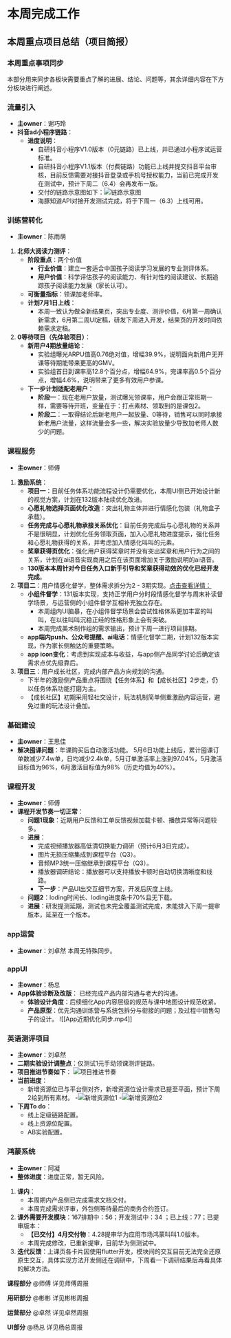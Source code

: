 # 本周完成工作
## 本周重点项目总结（项目简报）
### 本周重点事项同步
本部分用来同步各板块需要重点了解的进展、结论、问题等，其余详细内容在下方分板块进行阐述。

### 流量引入
- **主owner**：谢巧玲
- **抖音ad小程序链路**：
    - **进度说明**：
        - 自研抖音小程序V1.0版本（0元链路）已上线，并已通过小程序试运营标准。
        - 自研抖音小程序V1.1版本（付费链路）功能已上线并提交抖音平台审核，目前反馈需要对接抖音登录或手机号授权能力，当前已完成开发在测试中，预计下周二（6.4）会再发布一版。
        - 交付的链路示意图如下：![链路示意图](https://static.dingtalk.com/media/lALPD0sXebUgHKjNBpDNCGw_2156_1680.png_810x10000.jpg?bizType=report)
        - 海豚知道API对接开发测试完成，将于下周一（6.3）上线可用。

### 训练营转化
- **主owner**：陈雨萌
1. **北师大阅读力测评**：
    - **阶段重点**：两个价值
        - **行业价值**：建立一套适合中国孩子阅读学习发展的专业测评体系。
        - **用户价值**：科学评估孩子的阅读能力、有针对性的阅读建议、长期追踪孩子阅读能力发展（家长认可）。
    - **可衡量指标**：领课加老师率。
    - **计划7月1日上线**：
        - 本周一致认为做全新结果页，突出专业度、测评价值，6月第一周确认新需求，6月第二周UI定稿，研发下周进入开发，结果页的开发时间依赖需求定稿。
2. **0等待项目（先体验项目）**：
    - **新用户4期放量结论**：
        - 实验组曝光ARPU值高0.76绝对值，增幅39.9%，说明面向新用户无开课等待期能带来更高的GMV。
        - 实验组首日到课率高12.8个百分点，增幅64.9%，完课率高0.5个百分点，增幅4.6%，说明带来了更多有效用户参课。
    - **下一步计划适配老用户**：
        - **阶段一**：现在老用户放量，测试曝光领课率，用户会跟正常班期一样，需要等待开班，变量在于：打点素材、领取到的是课包2。
        - **阶段二**：一取得结论后新老用户一起放量、0等待，销售可以同时承接新老用户流量，这样流量会多一些，解决实验放量少导致加老师人数少的问题。

### 课程服务
- **主owner**：师傅
1. **激励系统**：
    - **项目一**：目前任务体系功能流程设计仍需要优化，本周UI侧已开始设计新的视觉方案，计划在132版本陆续优化改进。
    - **心愿礼物选择页面优化改造**：突出礼物主体并进行情感化包装（礼物盒子承载）。
    - **任务完成与心愿礼物承接关系优化**：目前任务完成后与心愿礼物的关系并不是很明显，计划优化任务领取页面，加入心愿礼物进度提示，强化任务和心愿礼物获得的关系，并考虑加入情感化叫叫的元素。
    - **奖章获得页优化**：强化用户获得奖章时并没有突出奖章和用户行为之间的关系，计划在ai语音实现商用之后在该页面增加关于激励说明的ai语音。
    - **130版本本周针对今日任务入口新手引导和奖章获得动效的优化已经开发完成**。
2. **项目二**：用户情感化督学，整体需求拆分为2 - 3期实现。[点击查看详情：](https://alidocs.dingtalk.com/i/nodes/NZQYprEoWoe9jQgXH97N47ppJ1waOeDk?utm_scene=person_space&iframeQuery=sheet_range%3Dst-b25efac5-58156_0_0_1_1)
    - **小组件督学**：131版本实现，支持正学用户分时段情感化督学与周末补读督学场景，与运营侧的小组件督学互相补充独立存在。
        - 本周组内UI脑暴，在小组件督学场景会尝试性格体系更加丰富的叫叫，在以往叫叫沉稳正经的性格形象上会有突破。
        - 本周完成美术制作组的需求输出，预计下周一进行项目排期。
    - **app端内push、公众号提醒、ai电话**：情感化督学二期，计划132版本实现，作为家长侧触达的重要策略。
    - **app icon变化**：考虑到实现成本与收益，与app侧产品同学讨论后确定该需求点优先级靠后。
3. **项目三**：用户成长社区，完成内部产品方向规划的沟通。
    - 下半年的激励侧产品重点将围绕【任务体系】和【成长社区】2步走，仍以任务体系功能打磨为主。
    - 【成长社区】初期采用轻社交设计，玩法机制简单侧重激励内容运营，避免过重的玩法设计叠加。

### 基础建设
- **主owner**：王思佳
- **解决囤课问题**：年课购买后自动激活功能。
5月6日功能上线后，累计囤课订单数减少7.4w单，日均减少2.4k单，5月订单激活率上涨到97.04%，5月激活目标值为96%，6月激活目标值为98%（历史均值为40%）。

### 课程开发
- **主owner**：师傅
- **课程开发节奏一切正常**：
    - **问题1现象**：近期用户反馈和工单反馈视频加载卡顿、播放异常等问题较多。
    - **进展**：
        - 完成视频播放器高低清切换能力调研（预计6月3日完成）。
        - 图片无损压缩集成到课程平台（Q3）。
        - 音频MP3统一压缩继承到课程平台（Q3）。
        - 播放器调研结论：播放器可以支持播放卡顿时自动切换清晰度和线路。
        - **下一步**：产品UI出交互细节方案，开发后灰度上线。
    - **问题2**：loding时间长、loding进度条卡70%且无下载。
    - **进展**：研发提测延期，测试也未完全覆盖测试完成，未能排入下周一提审版本，延至在一个版本。

### app运营
- **主owner**：刘卓然
本周无特殊同步。

### appUI
- **主owner**：杨总
- **App体验诊断及改版**：
已经完成产品内部沟通与老大的沟通。
    - **体验设计角度**：后续细化App内容层级的规范与课中地图设计规范收紧。
    - **产品原型**：优先沟通训练营与系统包拆分与衔接的问题；及过程中销售勾子的设计。
![[App近期优化同步.mp4]]
### 英语测评项目
- **主owner**：刘卓然
- **二期实验设计调整点**：仅测试1元手动领课测评链路。
- **项目推进节奏如下**：
![项目推进节奏](https://static.dingtalk.com/media/lALPD0sXeas8qV_NAr_NAzE_817_703.png_810x10000.jpg?bizType=report)
- **当前进度**：
    - 新增资源位已与平台侧对齐，新增资源位设计需求已提至平面，预计下周2给到所有素材。
    -![新增资源位1](https://static.dingtalk.com/media/lALPD2P18DYSeiTNAUPNBPE_1265_323.png_810x10000.jpg?bizType=report)
    -![新增资源位2](https://static.dingtalk.com/media/lALPM2AlszSqgprNATbNBZQ_1428_310.png_810x10000.jpg?bizType=report)
- **下周To do**：
    - 线上定级链路配置。
    - 线上资源位配置。
    - AB实验配置。

### 鸿蒙系统
- **主owner**：阿凝
- **整体进度**：进度正常，暂无风险。
1. **课内**：
    - 本周期内产品侧已完成需求文档交付。
    - 本周完成需求评审，外包侧等待最后的商务合约签订。
2. **课外需要开发模块**：167排期中：56；开发测试中：34 ；已上线：77；已提审版本：
    - **【已交付】4月交付物**：4.28提审华为应用市场鸿蒙叫叫1.0版本。
    - 本周完成修改，已重新提审，目前华为侧测试中。
3. **迭代反馈**：上课页各卡片因使用flutter开发，模块间的交互目前无法完全还原原生交互，具体实现方法开发侧还在调研中，下周看一下调研结果后再看具体的解决方法。

**课程部分** @师傅
详见师傅周报

**用研部分** @彬彬
详见彬彬周报

**运营部分** @卓然
详见卓然周报

**UI部分** @杨总
详见杨总周报

